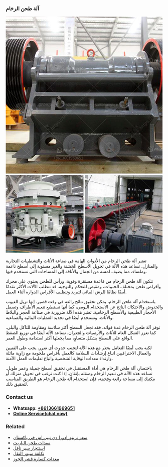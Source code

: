 <h3>آلة طحن الرخام</h3><img src='1701746320.jpg' alt=''><p>تعتبر آلة طحن الرخام من الأدوات الهامة في صناعة الأثاث والتشطيبات التجارية والمنازل. تساعد هذه الآلة في تحويل الأسطح الخشنة والغير مستوية إلى أسطح ناعمة وملساء، مما يضيف لمسة من الجمال والأناقة إلى المساحات التي تستخدم فيها.</p><p>تتكون آلة طحن الرخام من قاعدة مستقرة وقوية، ورأس للطحن يحتوي على محرك وأقراص طحن بمختلف الحبيبات، ومقبض للتحكم والتوجيه. قد تتطلب الآلات الأكثر تقدمًا أيضًا نظامًا للرش المائي لتبريد وتنظيف الأقراص الدوارة أثناء العمل.</p><p>باستخدام آلة طحن الرخام، يمكن تحقيق نتائج رائعة في وقت قصير. إنها تزيل العيوب والخدوش والاحتكاك الناتج عن الاستخدام اليومي، كما أنها تستطيع تنعيم الأطراف وتصقل الأحجار الطبيعية والأسطح الرخامية. تعتبر هذه الآلة ضرورية في صناعة الحجر والبلاط والأثاث، وتستخدم أيضًا في تجديد العمليات البنائية والصناعية.</p><p>توفر آلة طحن الرخام عدة فوائد. فقد تجعل السطح أكثر سلاسة ومقاومة للتآكل والبلى. كما تعزز الشكل العام للأثاث والأرضيات والجدران. تساعد الآلة أيضًا في توزيع الضغط الواقع على السطح بشكل متساوٍ، مما يجعلها أكثر استدامة وطول العمر.</p><p>لكنه يجب أيضًا التعامل بحذر مع هذه الآلة لتجنب حدوث أي ضرر. يجب على الفنيين والعمال الاحترافيين اتباع إرشادات السلامة كالعمل بأقراص ملحومة مع زاوية مائلة وارتداء معدات الوقاية الشخصية واتباع تعليمات العمل الآمنة.</p><p>باختصار، آلة طحن الرخام هي أداة المستقبل في تحقيق أسطح جميلة وعمر طويل. تساعد هذه الآلة في تنعيم الرخام وصقله بإتقان. إذا كنت ترغب في تحويل منزلك أو مكتبك إلى مساحة رائعة وفخمة، فإن استخدام آلة طحن الرخام هو الطريق المناسب لتحقيق ذلك.</p><h3>Contact us</h3><ul><li><strong>Whatsapp:&nbsp;<a href="https://wa.me/8613661969651">+8613661969651</a></strong></li><li><a href="https://swt.shibang-china.com/?git&amp;zhl&amp;آلة طحن الرخام"><strong>Online Service(chat now)</strong></a></li></ul><h3>Related</h3><ul><li><a href='سعر تريتورادورا دي تييرراس في باكستان.md'>سعر تريتورادورا دي تييرراس في باكستان</a></li><li><a href='معدات طحن الباريت.md'>معدات طحن الباريت</a></li><li><a href='استئجار سير ناقل.md'>استئجار سير ناقل</a></li><li><a href='تكلفة سيور النقل.md'>تكلفة سيور النقل</a></li><li><a href='معدات كسارة قشر الجوز.md'>معدات كسارة قشر الجوز</a></li></ul>
